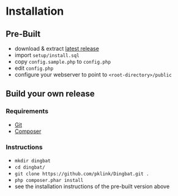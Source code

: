 # Installation

## Pre-Built

* download & extract [latest release](https://github.com/pklink/Dingbat/releases)
* import `setup/install.sql`
* copy `config.sample.php` to `config.php`
* edit `config.php`
* configure your webserver to point to `<root-directory>/public`

## Build your own release

### Requirements

* [Git](http://git-scm.com/)
* [Composer](http://getcomposer.org/)

### Instructions

* `mkdir dingbat`
* `cd dingbat/`
* `git clone https://github.com/pklink/Dingbat.git .`
* `php composer.phar install`
* see the installation instructions of the pre-built version above


